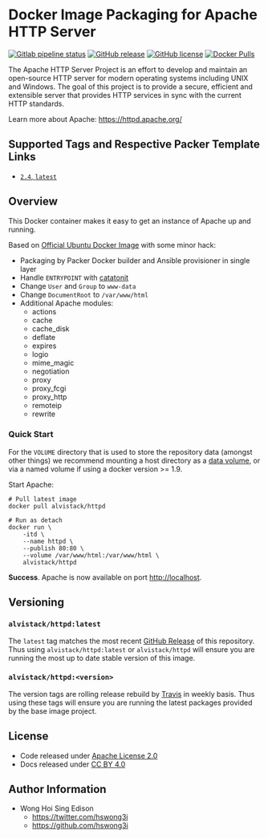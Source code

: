 # Docker Image Packaging for Apache HTTP Server

[![Gitlab pipeline status](https://img.shields.io/gitlab/pipeline/alvistack/docker-httpd/master)](https://gitlab.com/alvistack/docker-httpd/-/pipelines)
[![GitHub release](https://img.shields.io/github/release/alvistack/docker-httpd.svg)](https://github.com/alvistack/docker-httpd/releases)
[![GitHub license](https://img.shields.io/github/license/alvistack/docker-httpd.svg)](https://github.com/alvistack/docker-httpd/blob/master/LICENSE)
[![Docker Pulls](https://img.shields.io/docker/pulls/alvistack/httpd.svg)](https://hub.docker.com/r/alvistack/httpd/)

The Apache HTTP Server Project is an effort to develop and maintain an open-source HTTP server for modern operating systems including UNIX and Windows. The goal of this project is to provide a secure, efficient and extensible server that provides HTTP services in sync with the current HTTP standards.

Learn more about Apache: <https://httpd.apache.org/>

## Supported Tags and Respective Packer Template Links

  - [`2.4`, `latest`](https://github.com/alvistack/docker-httpd/blob/master/packer/docker-2.4/packer.json)

## Overview

This Docker container makes it easy to get an instance of Apache up and running.

Based on [Official Ubuntu Docker Image](https://hub.docker.com/_/ubuntu/) with some minor hack:

  - Packaging by Packer Docker builder and Ansible provisioner in single layer
  - Handle `ENTRYPOINT` with [catatonit](https://github.com/openSUSE/catatonit)
  - Change `User` and `Group` to `www-data`
  - Change `DocumentRoot` to `/var/www/html`
  - Additional Apache modules:
      - actions
      - cache
      - cache\_disk
      - deflate
      - expires
      - logio
      - mime\_magic
      - negotiation
      - proxy
      - proxy\_fcgi
      - proxy\_http
      - remoteip
      - rewrite

### Quick Start

For the `VOLUME` directory that is used to store the repository data (amongst other things) we recommend mounting a host directory as a [data volume](https://docs.docker.com/engine/tutorials/dockervolumes/#/data-volumes), or via a named volume if using a docker version \>= 1.9.

Start Apache:

    # Pull latest image
    docker pull alvistack/httpd
    
    # Run as detach
    docker run \
        -itd \
        --name httpd \
        --publish 80:80 \
        --volume /var/www/html:/var/www/html \
        alvistack/httpd

**Success**. Apache is now available on port <http://localhost>.

## Versioning

### `alvistack/httpd:latest`

The `latest` tag matches the most recent [GitHub Release](https://github.com/alvistack/docker-httpd/releases) of this repository. Thus using `alvistack/httpd:latest` or `alvistack/httpd` will ensure you are running the most up to date stable version of this image.

### `alvistack/httpd:<version>`

The version tags are rolling release rebuild by [Travis](https://travis-ci.com/alvistack/docker-httpd) in weekly basis. Thus using these tags will ensure you are running the latest packages provided by the base image project.

## License

  - Code released under [Apache License 2.0](LICENSE)
  - Docs released under [CC BY 4.0](http://creativecommons.org/licenses/by/4.0/)

## Author Information

  - Wong Hoi Sing Edison
      - <https://twitter.com/hswong3i>
      - <https://github.com/hswong3i>
